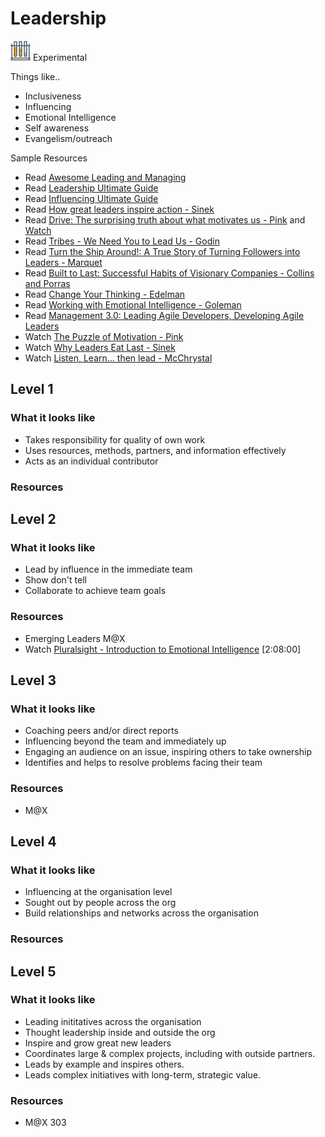 # Leadership
![Experimental](../Images/test-lab-tubes.png)  Experimental

Things like..
- Inclusiveness
- Influencing
- Emotional Intelligence
- Self awareness
- Evangelism/outreach

Sample Resources

- Read [Awesome Leading and Managing](https://github.com/LappleApple/awesome-leading-and-managing)
- Read [Leadership Ultimate Guide](https://www.makingbusinessmatter.co.uk/blog/leadership-skills-ultimate-guide/)
- Read [Influencing Ultimate Guide](https://www.makingbusinessmatter.co.uk/influencing-skills-ultimate-guide/)
- Read [How great leaders inspire action - Sinek](https://www.ted.com/talks/simon_sinek_how_great_leaders_inspire_action)
- Read [Drive: The surprising truth about what motivates us - Pink](https://www.amazon.com/Drive-Surprising-Truth-About-Motivates/dp/1594484805) and [Watch](https://www.youtube.com/watch?v=u6XAPnuFjJc)
- Read [Tribes - We Need You to Lead Us - Godin](https://www.amazon.com/By-Seth-Godin-Tribes/dp/B00N4FWY66)
- Read [Turn the Ship Around!: A True Story of Turning Followers into Leaders - Marquet](https://www.amazon.com/Turn-Ship-Around-Turning-Followers/dp/1591846404)
- Read [Built to Last: Successful Habits of Visionary Companies - Collins and Porras](https://www.amazon.com/Built-Last-Successful-Visionary-Essentials/dp/0060516402)
- Read [Change Your Thinking - Edelman](https://www.amazon.com/Change-Your-Thinking-Overcome-Depression/dp/1600940528/)
- Read [Working with Emotional Intelligence - Goleman](https://www.amazon.com/Working-Emotional-Intelligence-Daniel-Goleman/dp/0553378589)
- Read [Management 3.0: Leading Agile Developers, Developing Agile Leaders](https://www.amazon.com/Management-3-0-Developers-Developing-Addison-Wesley/dp/0321712471)
- Watch [The Puzzle of Motivation - Pink](http://www.ted.com/talks/dan_pink_on_motivation?language=en)
- Watch [Why Leaders Eat Last - Sinek](https://vimeo.com/79899786)
- Watch [Listen, Learn... then lead - McChrystal](https://www.ted.com/talks/stanley_mcchrystal)

## Level 1

### What it looks like
- Takes responsibility for quality of own work
- Uses resources, methods, partners, and information effectively
- Acts as an individual contributor

### Resources

## Level 2

### What it looks like
- Lead by influence in the immediate team
- Show don't tell
- Collaborate to achieve team goals

### Resources
- Emerging Leaders M@X
- Watch [Pluralsight - Introduction to Emotional Intelligence](https://app.pluralsight.com/library/courses/emotional-intelligence-introduction/table-of-contents) [2:08:00]

## Level 3

### What it looks like
- Coaching peers and/or direct reports
- Influencing beyond the team and immediately up
- Engaging an audience on an issue, inspiring others to take ownership
- Identifies and helps to resolve problems facing their team

### Resources
- M@X

## Level 4

### What it looks like
- Influencing at the organisation level
- Sought out by people across the org
- Build relationships and networks across the organisation

### Resources

## Level 5

### What it looks like
- Leading inititatives across the organisation
- Thought leadership inside and outside the org
- Inspire and grow great new leaders
- Coordinates large & complex projects, including with outside partners. 
- Leads by example and inspires others.
- Leads complex initiatives with long-term, strategic value.

### Resources
- M@X 303